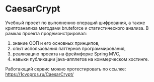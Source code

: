 # CaesarCrypt

Учебный проект по выполнению операций шифрования, а также криптоанализа методами bruteforce и статистического анализа.
В рамках проекта продемонстрировал:
1) знание ООП и его основных принципов,
2) опыт использования паттернов программирования,
3) реализацию проекта на фреймфорке Spring MVC,
4) навыки публикации java-апплетов на коммерческом хостинге.

Работающий сервис можно протестировать по ссылке:
https://1cvopros.ru/CaesarCrypt/
